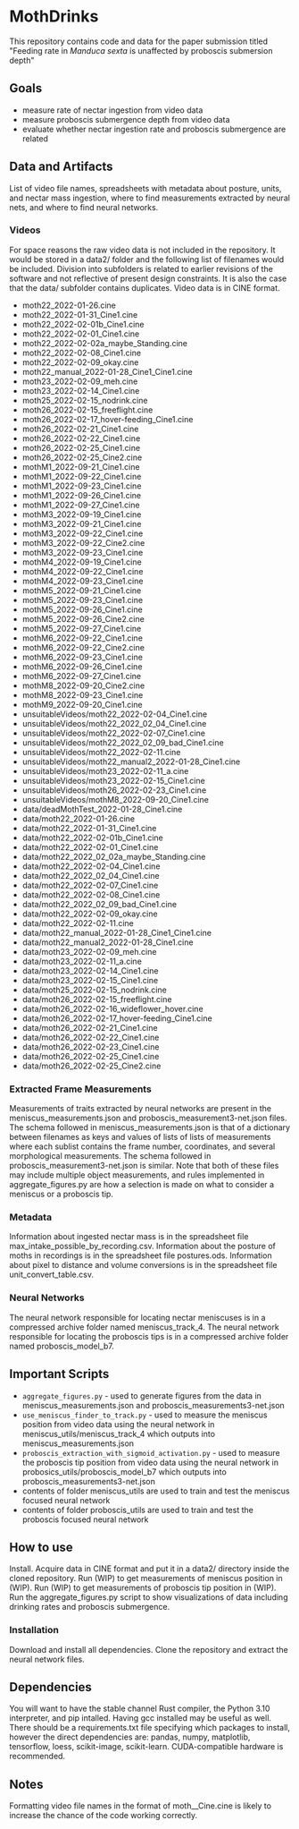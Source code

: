 # MothDrinks
This repository contains code and data for the paper submission titled "Feeding rate in *Manduca sexta* is unaffected by proboscis
submersion depth"

## Goals
* measure rate of nectar ingestion from video data
* measure proboscis submergence depth from video data
* evaluate whether nectar ingestion rate and proboscis submergence are related

## Data and Artifacts
List of video file names, spreadsheets with metadata about posture, units, and nectar mass ingestion, where to find measurements extracted by neural nets, and where to find neural networks.

### Videos
For space reasons the raw video data is not included in the repository. It would be stored in a data2/ folder and the following list of filenames would be included. Division into subfolders is related to earlier revisions of the software and not reflective of present design constraints. It is also the case that the data/ subfolder contains duplicates. Video data is in CINE format.
* moth22_2022-01-26.cine
* moth22_2022-01-31_Cine1.cine
* moth22_2022-02-01b_Cine1.cine
* moth22_2022-02-01_Cine1.cine
* moth22_2022-02-02a_maybe_Standing.cine
* moth22_2022-02-08_Cine1.cine
* moth22_2022-02-09_okay.cine
* moth22_manual_2022-01-28_Cine1_Cine1.cine
* moth23_2022-02-09_meh.cine
* moth23_2022-02-14_Cine1.cine
* moth25_2022-02-15_nodrink.cine
* moth26_2022-02-15_freeflight.cine
* moth26_2022-02-17_hover-feeding_Cine1.cine
* moth26_2022-02-21_Cine1.cine
* moth26_2022-02-22_Cine1.cine
* moth26_2022-02-25_Cine1.cine
* moth26_2022-02-25_Cine2.cine
* mothM1_2022-09-21_Cine1.cine
* mothM1_2022-09-22_Cine1.cine
* mothM1_2022-09-23_Cine1.cine
* mothM1_2022-09-26_Cine1.cine
* mothM1_2022-09-27_Cine1.cine
* mothM3_2022-09-19_Cine1.cine
* mothM3_2022-09-21_Cine1.cine
* mothM3_2022-09-22_Cine1.cine
* mothM3_2022-09-22_Cine2.cine
* mothM3_2022-09-23_Cine1.cine
* mothM4_2022-09-19_Cine1.cine
* mothM4_2022-09-22_Cine1.cine
* mothM4_2022-09-23_Cine1.cine
* mothM5_2022-09-21_Cine1.cine
* mothM5_2022-09-23_Cine1.cine
* mothM5_2022-09-26_Cine1.cine
* mothM5_2022-09-26_Cine2.cine
* mothM5_2022-09-27_Cine1.cine
* mothM6_2022-09-22_Cine1.cine
* mothM6_2022-09-22_Cine2.cine
* mothM6_2022-09-23_Cine1.cine
* mothM6_2022-09-26_Cine1.cine
* mothM6_2022-09-27_Cine1.cine
* mothM8_2022-09-20_Cine2.cine
* mothM8_2022-09-23_Cine1.cine
* mothM9_2022-09-20_Cine1.cine
* unsuitableVideos/moth22_2022-02-04_Cine1.cine
* unsuitableVideos/moth22_2022_02_04_Cine1.cine
* unsuitableVideos/moth22_2022-02-07_Cine1.cine
* unsuitableVideos/moth22_2022_02_09_bad_Cine1.cine
* unsuitableVideos/moth22_2022-02-11.cine
* unsuitableVideos/moth22_manual2_2022-01-28_Cine1.cine
* unsuitableVideos/moth23_2022-02-11_a.cine
* unsuitableVideos/moth23_2022-02-15_Cine1.cine
* unsuitableVideos/moth26_2022-02-23_Cine1.cine
* unsuitableVideos/mothM8_2022-09-20_Cine1.cine
* data/deadMothTest_2022-01-28_Cine1.cine
* data/moth22_2022-01-26.cine
* data/moth22_2022-01-31_Cine1.cine
* data/moth22_2022-02-01b_Cine1.cine
* data/moth22_2022-02-01_Cine1.cine
* data/moth22_2022_02_02a_maybe_Standing.cine
* data/moth22_2022-02-04_Cine1.cine
* data/moth22_2022_02_04_Cine1.cine
* data/moth22_2022-02-07_Cine1.cine
* data/moth22_2022-02-08_Cine1.cine
* data/moth22_2022_02_09_bad_Cine1.cine
* data/moth22_2022-02-09_okay.cine
* data/moth22_2022-02-11.cine
* data/moth22_manual_2022-01-28_Cine1_Cine1.cine
* data/moth22_manual2_2022-01-28_Cine1.cine
* data/moth23_2022-02-09_meh.cine
* data/moth23_2022-02-11_a.cine
* data/moth23_2022-02-14_Cine1.cine
* data/moth23_2022-02-15_Cine1.cine
* data/moth25_2022-02-15_nodrink.cine
* data/moth26_2022-02-15_freeflight.cine
* data/moth26_2022-02-16_wideflower_hover.cine
* data/moth26_2022-02-17_hover-feeding_Cine1.cine
* data/moth26_2022-02-21_Cine1.cine
* data/moth26_2022-02-22_Cine1.cine
* data/moth26_2022-02-23_Cine1.cine
* data/moth26_2022-02-25_Cine1.cine
* data/moth26_2022-02-25_Cine2.cine

### Extracted Frame Measurements
Measurements of traits extracted by neural networks are present in the meniscus_measurements.json and proboscis_measurement3-net.json files.
The schema followed in meniscus_measurements.json is that of a dictionary between filenames as keys and values of lists of lists of measurements where each sublist contains the frame number, coordinates, and several morphological measurements. The schema followed in proboscis_measurement3-net.json is similar. Note that both of these files may include multiple object measurements, and rules implemented in aggregate_figures.py are how a selection is made on what to consider a meniscus or a proboscis tip.

### Metadata
Information about ingested nectar mass is in the spreadsheet file max_intake_possible_by_recording.csv. Information about the posture of moths in recordings is in the spreadsheet file postures.ods. Information about pixel to distance and volume conversions is in the spreadsheet file unit_convert_table.csv.

### Neural Networks
The neural network responsible for locating nectar meniscuses is in a compressed archive folder named meniscus_track_4.
The neural network responsible for locating the proboscis tips is in a compressed archive folder named proboscis_model_b7.

## Important Scripts
* `aggregate_figures.py` - used to generate figures from the data in meniscus_measurements.json and proboscis_measurements3-net.json
* `use_meniscus_finder_to_track.py` - used to measure the meniscus position from video data using the neural network in meniscus_utils/meniscus_track_4 which outputs into meniscus_measurements.json
* `proboscis_extraction_with_sigmoid_activation.py` - used to measure the proboscis tip position from video data using the neural network in probosics_utils/proboscis_model_b7 which outputs into proboscis_measurements3-net.json
* contents of folder meniscus_utils are used to train and test the meniscus focused neural network
* contents of folder proboscis_utils are used to train and test the proboscis focused neural network

## How to use
Install. Acquire data in CINE format and put it in a data2/ directory inside the cloned repository. Run (WIP) to get measurements of meniscus position in (WIP). Run (WIP) to get measurements of proboscis tip position in (WIP). Run the aggregate_figures.py script to show visualizations of data including drinking rates and proboscis submergence. 

### Installation
Download and install all dependencies. Clone the repository and extract the neural network files. 


## Dependencies
You will want to have the stable channel Rust compiler, the Python 3.10 interpreter, and pip intalled. Having gcc installed may be useful as well.
There should be a requirements.txt file specifying which packages to install, however the direct dependencies are:
pandas, numpy, matplotlib, tensorflow, loess, scikit-image, scikit-learn. CUDA-compatible hardware is recommended.

## Notes
Formatting video file names in the format of moth<id>_<date>_Cine<number>.cine is likely to increase the chance of the code working correctly.

